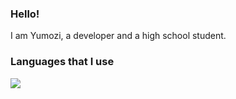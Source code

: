 ### Hello! 
I am Yumozi, a developer and a high school student. 

### Languages that I use
![](https://img.shields.io/badge/Code-Python-informational?style=flat&logo=<python>&logoColor=white&color=2bbc8a)
